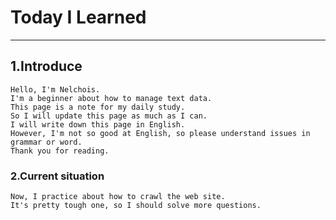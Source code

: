 # Today I Learned
---
## 1.Introduce
    Hello, I'm Nelchois. 
    I'm a beginner about how to manage text data. 
    This page is a note for my daily study. 
    So I will update this page as much as I can.
    I will write down this page in English. 
    However, I'm not so good at English, so please understand issues in grammar or word.  
    Thank you for reading.

### 2.Current situation
    Now, I practice about how to crawl the web site. 
    It's pretty tough one, so I should solve more questions.